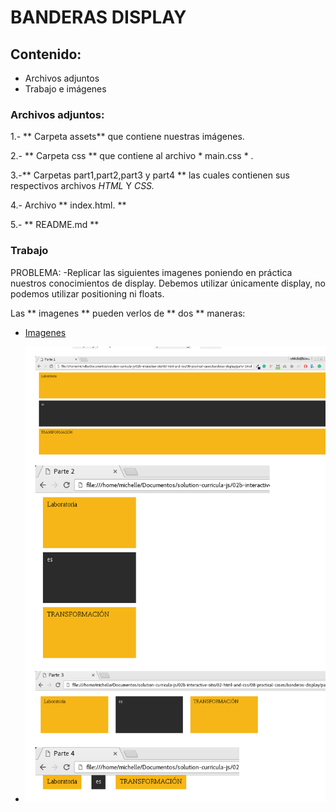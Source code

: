 # BANDERAS DISPLAY


## Contenido:

*  Archivos adjuntos
*  Trabajo e imágenes

### Archivos adjuntos:

1.- ** Carpeta assets** que contiene nuestras imágenes.

2.- ** Carpeta css ** que contiene al archivo * main.css * .

3.-** Carpetas part1,part2,part3 y part4 ** las cuales contienen sus respectivos archivos *HTML* Y *CSS.*

4.- Archivo ** index.html. **

5.- ** README.md **

### Trabajo
PROBLEMA:
 -Replicar las siguientes imagenes poniendo en práctica nuestros conocimientos de display. Debemos utilizar únicamente display, no podemos utilizar positioning ni floats.

  Las  ** imagenes ** pueden verlos de ** dos ** maneras:
* [Imagenes](http://subefotos.com/ver/?673971ed5e016afe7973e596845f6682o.png)

* ![Imagenes](assets/images/works.png)
